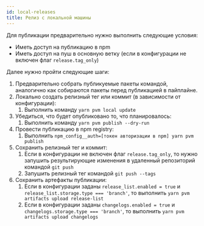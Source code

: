```yaml
---
id: local-releases
title: Релиз с локальной машины
---
```


Для публикации предварительно нужно выполнить следующие условия:
- Иметь доступ на публикацию в npm
- Иметь доступ на пуш в основную ветку (если в конфигурации не включен флаг `release.tag_only`)


Далее нужно пройти следующие шаги:
1. Предварительно собрать публикуемые пакеты командой, аналогично как собираются
пакеты перед публикацией в пайплайне.
2. Локально создать релизный тег или коммит (в зависимости от конфигурации):
   1. Выполнить команду `yarn pvm local update`
3. Убедиться, что будет опубликовано то, что планировалось:
   1. Выполнить команду `yarn pvm publish --dry-run`
4. Провести публикацию в npm registry:
   1. Выполнить `npm_config__auth=[токен авторизации в npm] yarn pvm publish`
5. Сохранить релизный тег и коммит:
   1. Если в конфигурации не включен флаг `release.tag_only`, то нужно запушить результирующие изменения в удаленный репозиторий командой `git push`
   2. Запушить релизный тег командой `git push --tags`
6. Сохранить артефакты публикации:
   1. Если в конфигурации заданы `release_list.enabled = true` и `release_list.storage.type === 'branch'`, то выполнить `yarn pvm artifacts upload release-list` 
   2. Если в конфигурации заданы `changelogs.enabled = true` и `changelogs.storage.type === 'branch'`, то выполнить `yarn pvm artifacts upload changelogs` 
